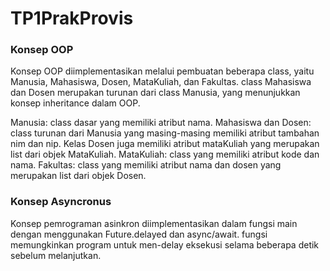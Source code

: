 # TP1PrakProvis

### Konsep OOP
Konsep OOP diimplementasikan melalui pembuatan beberapa class, yaitu Manusia, Mahasiswa, Dosen, MataKuliah, dan Fakultas. class Mahasiswa dan Dosen merupakan turunan dari class Manusia, yang menunjukkan konsep inheritance dalam OOP.

Manusia: class dasar yang memiliki atribut nama.
Mahasiswa dan Dosen: class turunan dari Manusia yang masing-masing memiliki atribut tambahan nim dan nip. Kelas Dosen juga memiliki atribut mataKuliah yang merupakan list dari objek MataKuliah.
MataKuliah: class yang memiliki atribut kode dan nama.
Fakultas: class yang memiliki atribut nama dan dosen yang merupakan list dari objek Dosen.

### Konsep Asyncronus
Konsep pemrograman asinkron diimplementasikan dalam fungsi main dengan menggunakan Future.delayed dan async/await. fungsi memungkinkan program untuk men-delay eksekusi selama beberapa detik sebelum melanjutkan.
